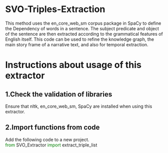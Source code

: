 # SVO-Triples-Extraction
This method uses the en_core_web_sm corpus package in SpaCy to define the Dependency of words in a sentence. The subject predicate and object of the sentence are then extracted according to the grammatical features of English itself. This code can be used to refine the knowledge graph, the main story frame of a narrative text, and also for temporal extraction.

# Instructions about usage of this extractor
## 1.Check the validation of libraries
Ensure that nltk, en_core_web_sm, SpaCy are installed when using this extractor.<br>


## 2.Import functions from code
Add the following code to a new project.<br>
<font color="green"> from</font> SVO_Extractor <font color="green"> import</font> extract_triple_list<br>




